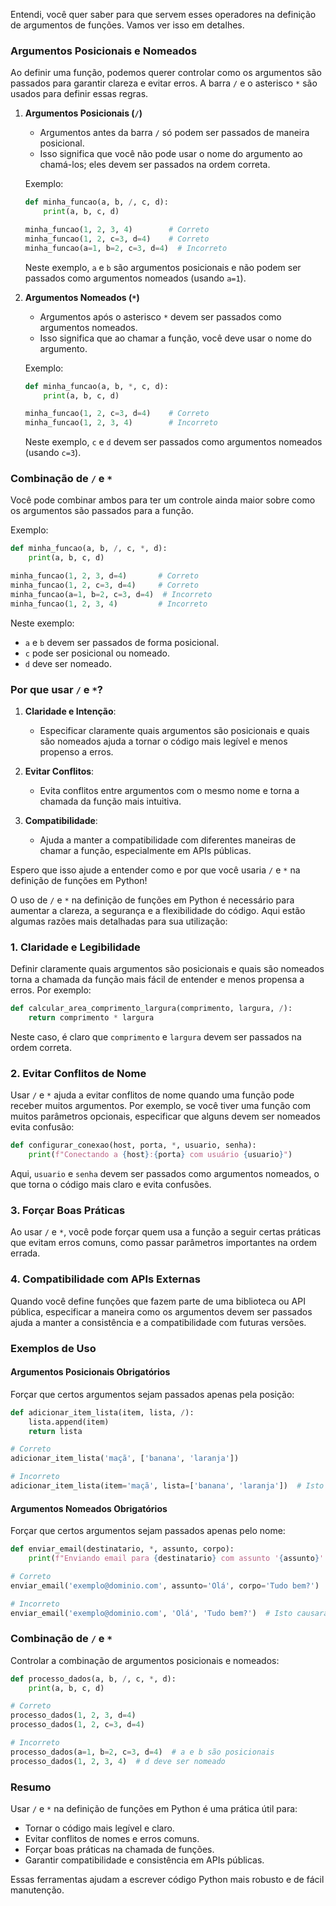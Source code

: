 Entendi, você quer saber para que servem esses operadores na definição de argumentos de funções. Vamos ver isso em detalhes.

### Argumentos Posicionais e Nomeados

Ao definir uma função, podemos querer controlar como os argumentos são passados para garantir clareza e evitar erros. A barra `/` e o asterisco `*` são usados para definir essas regras.

1. **Argumentos Posicionais (`/`)**
   - Argumentos antes da barra `/` só podem ser passados de maneira posicional.
   - Isso significa que você não pode usar o nome do argumento ao chamá-los; eles devem ser passados na ordem correta.

   Exemplo:
   ```python
   def minha_funcao(a, b, /, c, d):
       print(a, b, c, d)

   minha_funcao(1, 2, 3, 4)        # Correto
   minha_funcao(1, 2, c=3, d=4)    # Correto
   minha_funcao(a=1, b=2, c=3, d=4)  # Incorreto
   ```

   Neste exemplo, `a` e `b` são argumentos posicionais e não podem ser passados como argumentos nomeados (usando `a=1`).

2. **Argumentos Nomeados (`*`)**
   - Argumentos após o asterisco `*` devem ser passados como argumentos nomeados.
   - Isso significa que ao chamar a função, você deve usar o nome do argumento.

   Exemplo:
   ```python
   def minha_funcao(a, b, *, c, d):
       print(a, b, c, d)

   minha_funcao(1, 2, c=3, d=4)    # Correto
   minha_funcao(1, 2, 3, 4)        # Incorreto
   ```

   Neste exemplo, `c` e `d` devem ser passados como argumentos nomeados (usando `c=3`).

### Combinação de `/` e `*`

Você pode combinar ambos para ter um controle ainda maior sobre como os argumentos são passados para a função.

Exemplo:
```python
def minha_funcao(a, b, /, c, *, d):
    print(a, b, c, d)

minha_funcao(1, 2, 3, d=4)       # Correto
minha_funcao(1, 2, c=3, d=4)     # Correto
minha_funcao(a=1, b=2, c=3, d=4)  # Incorreto
minha_funcao(1, 2, 3, 4)         # Incorreto
```

Neste exemplo:
- `a` e `b` devem ser passados de forma posicional.
- `c` pode ser posicional ou nomeado.
- `d` deve ser nomeado.

### Por que usar `/` e `*`?

1. **Claridade e Intenção**:
   - Especificar claramente quais argumentos são posicionais e quais são nomeados ajuda a tornar o código mais legível e menos propenso a erros.

2. **Evitar Conflitos**:
   - Evita conflitos entre argumentos com o mesmo nome e torna a chamada da função mais intuitiva.

3. **Compatibilidade**:
   - Ajuda a manter a compatibilidade com diferentes maneiras de chamar a função, especialmente em APIs públicas.

Espero que isso ajude a entender como e por que você usaria `/` e `*` na definição de funções em Python!


O uso de `/` e `*` na definição de funções em Python é necessário para aumentar a clareza, a segurança e a flexibilidade do código. Aqui estão algumas razões mais detalhadas para sua utilização:

### 1. **Claridade e Legibilidade**
Definir claramente quais argumentos são posicionais e quais são nomeados torna a chamada da função mais fácil de entender e menos propensa a erros. Por exemplo:

```python
def calcular_area_comprimento_largura(comprimento, largura, /):
    return comprimento * largura
```

Neste caso, é claro que `comprimento` e `largura` devem ser passados na ordem correta.

### 2. **Evitar Conflitos de Nome**
Usar `/` e `*` ajuda a evitar conflitos de nome quando uma função pode receber muitos argumentos. Por exemplo, se você tiver uma função com muitos parâmetros opcionais, especificar que alguns devem ser nomeados evita confusão:

```python
def configurar_conexao(host, porta, *, usuario, senha):
    print(f"Conectando a {host}:{porta} com usuário {usuario}")
```

Aqui, `usuario` e `senha` devem ser passados como argumentos nomeados, o que torna o código mais claro e evita confusões.

### 3. **Forçar Boas Práticas**
Ao usar `/` e `*`, você pode forçar quem usa a função a seguir certas práticas que evitam erros comuns, como passar parâmetros importantes na ordem errada.

### 4. **Compatibilidade com APIs Externas**
Quando você define funções que fazem parte de uma biblioteca ou API pública, especificar a maneira como os argumentos devem ser passados ajuda a manter a consistência e a compatibilidade com futuras versões.

### Exemplos de Uso

#### Argumentos Posicionais Obrigatórios
Forçar que certos argumentos sejam passados apenas pela posição:

```python
def adicionar_item_lista(item, lista, /):
    lista.append(item)
    return lista

# Correto
adicionar_item_lista('maçã', ['banana', 'laranja'])

# Incorreto
adicionar_item_lista(item='maçã', lista=['banana', 'laranja'])  # Isto causará um erro
```

#### Argumentos Nomeados Obrigatórios
Forçar que certos argumentos sejam passados apenas pelo nome:

```python
def enviar_email(destinatario, *, assunto, corpo):
    print(f"Enviando email para {destinatario} com assunto '{assunto}' e corpo '{corpo}'")

# Correto
enviar_email('exemplo@dominio.com', assunto='Olá', corpo='Tudo bem?')

# Incorreto
enviar_email('exemplo@dominio.com', 'Olá', 'Tudo bem?')  # Isto causará um erro
```

### Combinação de `/` e `*`
Controlar a combinação de argumentos posicionais e nomeados:

```python
def processo_dados(a, b, /, c, *, d):
    print(a, b, c, d)

# Correto
processo_dados(1, 2, 3, d=4)
processo_dados(1, 2, c=3, d=4)

# Incorreto
processo_dados(a=1, b=2, c=3, d=4)  # a e b são posicionais
processo_dados(1, 2, 3, 4)  # d deve ser nomeado
```

### Resumo
Usar `/` e `*` na definição de funções em Python é uma prática útil para:
- Tornar o código mais legível e claro.
- Evitar conflitos de nomes e erros comuns.
- Forçar boas práticas na chamada de funções.
- Garantir compatibilidade e consistência em APIs públicas.

Essas ferramentas ajudam a escrever código Python mais robusto e de fácil manutenção.